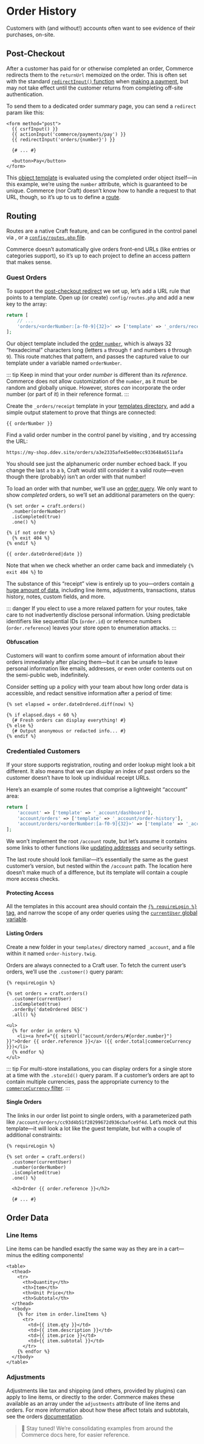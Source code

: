 # Order History

Customers with (and without!) accounts often want to see evidence of their purchases, on-site.

## Post-Checkout

After a customer has paid for or otherwise completed an order, Commerce redirects them to the `returnUrl` memoized on the order. This is often set with the standard [`redirectInput()` function](/5.x/reference/twig/functions.md#redirectinput) when [making a payment](making-payments.md), but may not take effect until the customer returns from completing off-site authentication.

To send them to a dedicated order summary page, you can send a `redirect` param like this:

```twig
<form method="post">
  {{ csrfInput() }}
  {{ actionInput('commerce/payments/pay') }}
  {{ redirectInput('orders/{number}') }}

  {# ... #}

  <button>Pay</button>
</form>
```

This [object template](/5.x/system/object-templates.md) is evaluated using the completed order object itself—in this example, we’re using the `number` attribute, which is guaranteed to be unique. Commerce (nor Craft) doesn’t know how to handle a request to that URL, though, so it’s up to us to define a [route](#routing).

## Routing

Routes are a native Craft feature, and can be configured in the control panel via <Journey path="Settings, Routes" />, or a [`config/routes.php` file](/5.x/system.routing.md#advanced-routing-with-url-rules).

Commerce doesn’t automatically give orders front-end URLs (like entries or categories support), so it’s up to each project to define an access pattern that makes sense.

### Guest Orders

To support the [post-checkout redirect](#post-checkout) we set up, let’s add a URL rule that points to a template. Open up (or create) `config/routes.php` and add a new key to the array:

```php
return [
    // ...
    'orders/<orderNumber:[a-f0-9]{32}>' => ['template' => '_orders/receipt'],
];
```

Our object template included the [order `number`](../system/orders-carts.md#order-number), which is always 32 “hexadecimal” characters long (letters `a` through `f` and numbers `0` through `9`). This route matches that pattern, and passes the captured value to our template under a variable named `orderNumber`.

::: tip
Keep in mind that your order _number_ is different than its _reference_. Commerce does not allow customization of the `number`, as it must be random and globally unique. However, stores _can_ incorporate the order number (or part of it) in their reference format.
:::

Create the `_orders/receipt` template in your [templates directory](/5.x/system/directory-structure.md#templates), and add a simple output statement to prove that things are connected:

```twig
{{ orderNumber }}
```

Find a valid order number in the control panel by visiting <Journey path="Commerce, Orders" />, and try accessing the URL:

```
https://my-shop.ddev.site/orders/a3e2335afe45e00ecc933648a6511afa
```

You should see just the alphanumeric order number echoed back. If you change the last `a` to a `b`, Craft would still consider it a valid route—even though there (probably) isn’t an order with that number!

To load an order with that number, we’ll use an [order query](../system/orders-carts.md#querying-orders). We only want to show _completed_ orders, so we’ll set an additional parameters on the query:

```twig{1-4}
{% set order = craft.orders()
  .number(orderNumber)
  .isCompleted(true)
  .one() %}

{% if not order %}
  {% exit 404 %}
{% endif %}

{{ order.dateOrdered|date }}
```

Note that when we check whether an order came back and immediately `{% exit 404 %}` to 

The substance of this “receipt” view is entirely up to you—orders contain [a huge amount of data](#order-data), including line items, adjustments, transactions, status history, notes, custom fields, and more.

::: danger
If you elect to use a more relaxed pattern for your routes, take care to not inadvertently disclose personal information. Using predictable identifiers like sequential IDs (`order.id`) or reference numbers (`order.reference`) leaves your store open to enumeration attacks.
:::

#### Obfuscation

Customers will want to confirm some amount of information about their orders immediately after placing them—but it can be unsafe to leave personal information like emails, addresses, or even order contents out on the semi-public web, indefinitely.

Consider setting up a policy with your team about how long order data is accessible, and redact sensitive information after a period of time:

```twig
{% set elapsed = order.dateOrdered.diff(now) %}

{% if elapsed.days < 60 %}
  {# Fresh orders can display everything! #}
{% else %}
  {# Output anonymous or redacted info... #}
{% endif %}
```

### Credentialed Customers

If your store supports registration, routing and order lookup might look a bit different. It also means that we can display an index of past orders so the customer doesn’t have to look up individual receipt URLs.

Here’s an example of some routes that comprise a lightweight “account” area:

```php
return [
    'account' => ['template' => '_account/dashboard'],
    'account/orders' => ['template' => '_account/order-history'],
    'account/orders/<orderNumber:[a-f0-9]{32}>' => ['template' => '_account/order'],
];
```

We won’t implement the root `/account` route, but let’s assume it contains some links to other functions like [updating addresses](address-management.md) and security settings.

The last route should look familiar—it’s essentially the same as the guest customer’s version, but nested within the `/account` path. The location here doesn’t make much of a difference, but its template will contain a couple more access checks.

#### Protecting Access

All the templates in this account area should contain the [`{% requireLogin %}` tag](/5.x/reference/twig/tags.md#requirelogin), and narrow the scope of any order queries using the [`currentUser` global variable](/5.x/reference/twig/global-variables.md#currentuser).

#### Listing Orders

Create a new folder in your `templates/` directory named `_account`, and a file within it named `order-history.twig`.

Orders are always connected to a Craft user. To fetch the current user’s orders, we’ll use the `.customer()` query param:

```twig
{% requireLogin %}

{% set orders = craft.orders()
  .customer(currentUser)
  .isCompleted(true)
  .orderBy('dateOrdered DESC')
  .all() %}

<ul>
  {% for order in orders %}
    <li><a href="{{ siteUrl("account/orders/#{order.number}") }}">Order {{ order.reference }}</a> ({{ order.total|commerceCurrency }})</li>
  {% endfor %}
</ul>
```

::: tip
For multi-store installations, you can display orders for a single store at a time with the `.storeId()` query param. If a customer’s orders are apt to contain multiple currencies, pass the appropriate currency to the [`commerceCurrency` filter](../reference/twig.md#commercecurrency).
:::

#### Single Orders

The links in our order list point to single orders, with a parameterized path like `/account/orders/cc93d4b51f20299672d936cbafce9f4d`. Let’s mock out this template—it will look a lot like the guest template, but with a couple of additional constraints:

```twig
{% requireLogin %}

{% set order = craft.orders()
  .customer(currentUser)
  .number(orderNumber)
  .isCompleted(true)
  .one() %}

  <h2>Order {{ order.reference }}</h2>

  {# ... #}
```

## Order Data

### Line Items

Line items can be handled exactly the same way as they are in a cart—minus the editing components!

```twig
<table>
  <thead>
    <tr>
      <th>Quantity</th>
      <th>Item</th>
      <th>Unit Price</th>
      <th>Subtotal</th>
  </thead>
  <tbody>
    {% for item in order.lineItems %}
      <tr>
        <td>{{ item.qty }}</td>
        <td>{{ item.description }}</td>
        <td>{{ item.price }}</td>
        <td>{{ item.subtotal }}</td>
      </tr>
    {% endfor %}
  </tbody>
</table>
```

### Adjustments

Adjustments like tax and shipping (and others, provided by plugins) can apply to line items, or directly to the order. Commerce makes these available as an array under the `adjustments` attribute of line items and orders. For more information about how these affect totals and subtotals, see the orders [documentation](../system/orders-carts.md#order-totals).

> 👷 Stay tuned! We’re consolidating examples from around the Commerce docs here, for easier reference.
